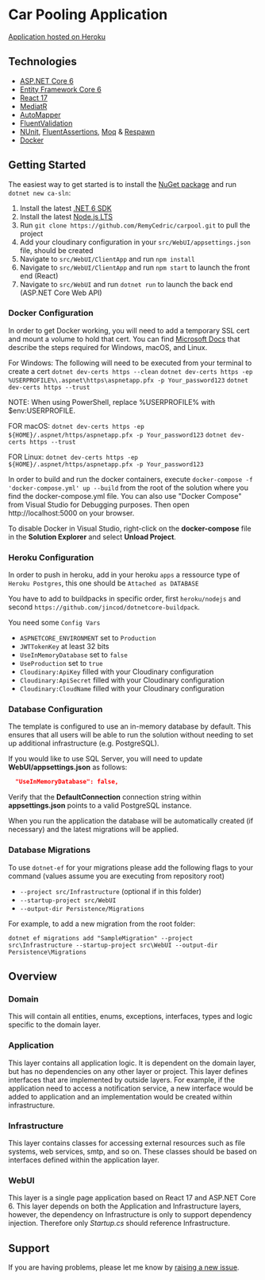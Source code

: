 # Car Pooling Application

[Application hosted on Heroku](https://carpoolptc.herokuapp.com/)

## Technologies

* [ASP.NET Core 6](https://docs.microsoft.com/en-us/aspnet/core/introduction-to-aspnet-core?view=aspnetcore-6.0)
* [Entity Framework Core 6](https://docs.microsoft.com/en-us/ef/core/)
* [React 17](https://reactjs.org/)
* [MediatR](https://github.com/jbogard/MediatR)
* [AutoMapper](https://automapper.org/)
* [FluentValidation](https://fluentvalidation.net/)
* [NUnit](https://nunit.org/), [FluentAssertions](https://fluentassertions.com/), [Moq](https://github.com/moq) & [Respawn](https://github.com/jbogard/Respawn)
* [Docker](https://www.docker.com/)

## Getting Started

The easiest way to get started is to install the [NuGet package](https://www.nuget.org/packages/Clean.Architecture.Solution.Template) and run `dotnet new ca-sln`:

1. Install the latest [.NET 6 SDK](https://dotnet.microsoft.com/download/dotnet/6.0)
2. Install the latest [Node.js LTS](https://nodejs.org/en/)
3. Run `git clone https://github.com/RemyCedric/carpool.git` to pull the project
4. Add your cloudinary configuration in your `src/WebUI/appsettings.json` file, should be created
5. Navigate to `src/WebUI/ClientApp` and run `npm install`
6. Navigate to `src/WebUI/ClientApp` and run `npm start` to launch the front end (React)
7. Navigate to `src/WebUI` and run `dotnet run` to launch the back end (ASP.NET Core Web API)

### Docker Configuration

In order to get Docker working, you will need to add a temporary SSL cert and mount a volume to hold that cert.
You can find [Microsoft Docs](https://docs.microsoft.com/en-us/aspnet/core/security/docker-https?view=aspnetcore-6.0) that describe the steps required for Windows, macOS, and Linux.

For Windows:
The following will need to be executed from your terminal to create a cert
`dotnet dev-certs https --clean`
`dotnet dev-certs https -ep %USERPROFILE%\.aspnet\https\aspnetapp.pfx -p Your_password123`
`dotnet dev-certs https --trust`

NOTE: When using PowerShell, replace %USERPROFILE% with $env:USERPROFILE.

FOR macOS:
`dotnet dev-certs https -ep ${HOME}/.aspnet/https/aspnetapp.pfx -p Your_password123`
`dotnet dev-certs https --trust`

FOR Linux:
`dotnet dev-certs https -ep ${HOME}/.aspnet/https/aspnetapp.pfx -p Your_password123`

In order to build and run the docker containers, execute `docker-compose -f 'docker-compose.yml' up --build` from the root of the solution where you find the docker-compose.yml file.  You can also use "Docker Compose" from Visual Studio for Debugging purposes.
Then open http://localhost:5000 on your browser.

To disable Docker in Visual Studio, right-click on the **docker-compose** file in the **Solution Explorer** and select **Unload Project**.

### Heroku Configuration

In order to push in heroku, add in your heroku `apps` a ressource type of `Heroku Postgres`, this one should be `Attached as DATABASE`

You have to add to buildpacks in specific order, first `heroku/nodejs` and second `https://github.com/jincod/dotnetcore-buildpack`.

You need some `Config Vars` 

* `ASPNETCORE_ENVIRONMENT` set to `Production`
* `JWTTokenKey` at least 32 bits
* `UseInMemoryDatabase` set to `false`
* `UseProduction` set to `true`
* `Cloudinary:ApiKey` filled with your Cloudinary configuration
* `Cloudinary:ApiSecret` filled with your Cloudinary configuration
* `Cloudinary:CloudName` filled with your Cloudinary configuration

### Database Configuration

The template is configured to use an in-memory database by default. This ensures that all users will be able to run the solution without needing to set up additional infrastructure (e.g. PostgreSQL).

If you would like to use SQL Server, you will need to update **WebUI/appsettings.json** as follows:

```json
  "UseInMemoryDatabase": false,
```

Verify that the **DefaultConnection** connection string within **appsettings.json** points to a valid PostgreSQL instance. 

When you run the application the database will be automatically created (if necessary) and the latest migrations will be applied.

### Database Migrations

To use `dotnet-ef` for your migrations please add the following flags to your command (values assume you are executing from repository root)

* `--project src/Infrastructure` (optional if in this folder)
* `--startup-project src/WebUI`
* `--output-dir Persistence/Migrations`

For example, to add a new migration from the root folder:

 `dotnet ef migrations add "SampleMigration" --project src\Infrastructure --startup-project src\WebUI --output-dir Persistence\Migrations`

## Overview

### Domain

This will contain all entities, enums, exceptions, interfaces, types and logic specific to the domain layer.

### Application

This layer contains all application logic. It is dependent on the domain layer, but has no dependencies on any other layer or project. This layer defines interfaces that are implemented by outside layers. For example, if the application need to access a notification service, a new interface would be added to application and an implementation would be created within infrastructure.

### Infrastructure

This layer contains classes for accessing external resources such as file systems, web services, smtp, and so on. These classes should be based on interfaces defined within the application layer.

### WebUI

This layer is a single page application based on React 17 and ASP.NET Core 6. This layer depends on both the Application and Infrastructure layers, however, the dependency on Infrastructure is only to support dependency injection. Therefore only *Startup.cs* should reference Infrastructure.

## Support

If you are having problems, please let me know by [raising a new issue](https://github.com/RemyCedric/carpool/issues/new/choose).
